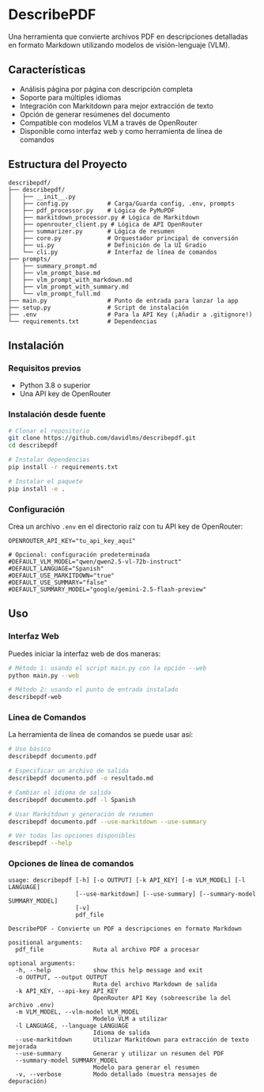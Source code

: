 # DescribePDF

Una herramienta que convierte archivos PDF en descripciones detalladas en formato Markdown utilizando modelos de visión-lenguaje (VLM).

## Características

- Análisis página por página con descripción completa
- Soporte para múltiples idiomas
- Integración con Markitdown para mejor extracción de texto
- Opción de generar resúmenes del documento
- Compatible con modelos VLM a través de OpenRouter
- Disponible como interfaz web y como herramienta de línea de comandos

## Estructura del Proyecto

```
describepdf/
├── describepdf/
│   ├── __init__.py
│   ├── config.py           # Carga/Guarda config, .env, prompts
│   ├── pdf_processor.py    # Lógica de PyMuPDF
│   ├── markitdown_processor.py # Lógica de Markitdown
│   ├── openrouter_client.py # Lógica de API OpenRouter
│   ├── summarizer.py       # Lógica de resumen
│   ├── core.py             # Orquestador principal de conversión
│   ├── ui.py               # Definición de la UI Gradio
│   └── cli.py              # Interfaz de línea de comandos
├── prompts/
│   ├── summary_prompt.md
│   ├── vlm_prompt_base.md
│   ├── vlm_prompt_with_markdown.md
│   ├── vlm_prompt_with_summary.md
│   └── vlm_prompt_full.md
├── main.py                 # Punto de entrada para lanzar la app
├── setup.py                # Script de instalación
├── .env                    # Para la API Key (¡Añadir a .gitignore!)
└── requirements.txt        # Dependencias
```

## Instalación

### Requisitos previos

- Python 3.8 o superior
- Una API key de OpenRouter

### Instalación desde fuente

```bash
# Clonar el repositorio
git clone https://github.com/davidlms/describepdf.git
cd describepdf

# Instalar dependencias
pip install -r requirements.txt

# Instalar el paquete
pip install -e .
```

### Configuración

Crea un archivo `.env` en el directorio raíz con tu API key de OpenRouter:

```
OPENROUTER_API_KEY="tu_api_key_aquí"

# Opcional: configuración predeterminada
#DEFAULT_VLM_MODEL="qwen/qwen2.5-vl-72b-instruct"
#DEFAULT_LANGUAGE="Spanish"
#DEFAULT_USE_MARKITDOWN="true"
#DEFAULT_USE_SUMMARY="false"
#DEFAULT_SUMMARY_MODEL="google/gemini-2.5-flash-preview"
```

## Uso

### Interfaz Web

Puedes iniciar la interfaz web de dos maneras:

```bash
# Método 1: usando el script main.py con la opción --web
python main.py --web

# Método 2: usando el punto de entrada instalado
describepdf-web
```

### Línea de Comandos

La herramienta de línea de comandos se puede usar así:

```bash
# Uso básico
describepdf documento.pdf

# Especificar un archivo de salida
describepdf documento.pdf -o resultado.md

# Cambiar el idioma de salida
describepdf documento.pdf -l Spanish

# Usar Markitdown y generación de resumen
describepdf documento.pdf --use-markitdown --use-summary

# Ver todas las opciones disponibles
describepdf --help
```

### Opciones de línea de comandos

```
usage: describepdf [-h] [-o OUTPUT] [-k API_KEY] [-m VLM_MODEL] [-l LANGUAGE]
                   [--use-markitdown] [--use-summary] [--summary-model SUMMARY_MODEL]
                   [-v]
                   pdf_file

DescribePDF - Convierte un PDF a descripciones en formato Markdown

positional arguments:
  pdf_file              Ruta al archivo PDF a procesar

optional arguments:
  -h, --help            show this help message and exit
  -o OUTPUT, --output OUTPUT
                        Ruta del archivo Markdown de salida
  -k API_KEY, --api-key API_KEY
                        OpenRouter API Key (sobreescribe la del archivo .env)
  -m VLM_MODEL, --vlm-model VLM_MODEL
                        Modelo VLM a utilizar
  -l LANGUAGE, --language LANGUAGE
                        Idioma de salida
  --use-markitdown      Utilizar Markitdown para extracción de texto mejorada
  --use-summary         Generar y utilizar un resumen del PDF
  --summary-model SUMMARY_MODEL
                        Modelo para generar el resumen
  -v, --verbose         Modo detallado (muestra mensajes de depuración)
```